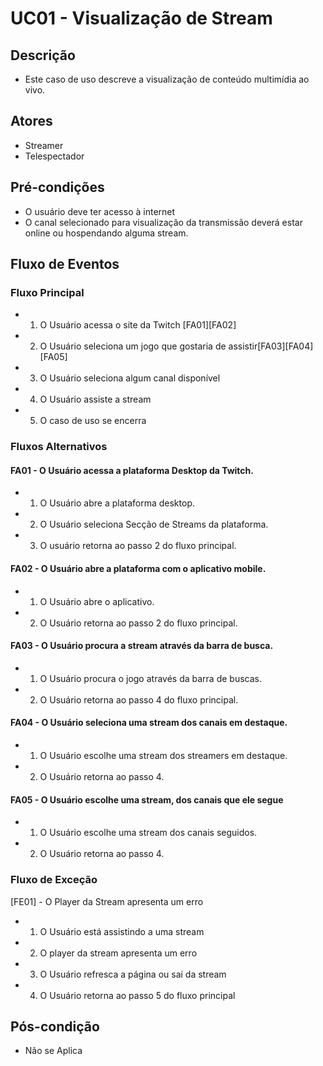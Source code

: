 # UC01 - Visualização de Stream

## Descrição
* Este caso de uso descreve a visualização de conteúdo multimídia ao vivo.

## Atores
* Streamer
* Telespectador

## Pré-condições
* O usuário deve ter acesso à internet
* O canal selecionado para visualização da transmissão deverá estar online ou hospendando alguma stream.

## Fluxo de Eventos
### Fluxo Principal
* 1. O Usuário acessa o site da Twitch [FA01][FA02]
* 2. O Usuário seleciona um jogo que gostaria de assistir[FA03][FA04][FA05]
* 3. O Usuário seleciona algum canal disponível
* 4. O Usuário assiste a stream
* 5. O caso de uso se encerra

### Fluxos Alternativos
#### FA01 - O Usuário acessa a plataforma Desktop da Twitch.
* 1. O Usuário abre a plataforma desktop.
* 2. O Usuário seleciona Secção de Streams da plataforma.
* 3. O usuário retorna ao passo 2 do fluxo principal.

#### FA02 - O Usuário abre a plataforma com o aplicativo mobile.
* 1. O Usuário abre o aplicativo.
* 2. O Usuário retorna ao passo 2 do fluxo principal.

#### FA03 - O Usuário procura a stream através da barra de busca.
* 1. O Usuário procura o jogo através da barra de buscas.
* 2. O Usuário retorna ao passo 4 do fluxo principal.

#### FA04 - O Usuário seleciona uma stream dos canais em destaque.
* 1. O Usuário escolhe uma stream dos streamers em destaque.
* 2. O Usuário retorna ao passo 4.

#### FA05 - O Usuário escolhe uma stream, dos canais que ele segue
* 1. O Usuário escolhe uma stream dos canais seguidos.
* 2. O Usuário retorna ao passo 4.

### Fluxo de Exceção

[FE01] - O Player da Stream apresenta um erro
* 1. O Usuário está assistindo a uma stream
* 2. O player da stream apresenta um erro
* 3. O Usuário refresca a página ou sai da stream
* 4. O Usuário retorna ao passo 5 do fluxo principal

## Pós-condição
* Não se Aplica